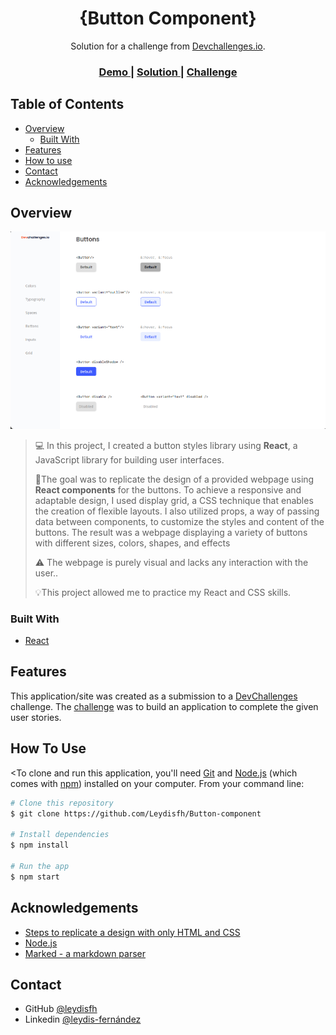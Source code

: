 
<h1 align="center">{Button Component}</h1>

<div align="center">
   Solution for a challenge from  <a href="http://devchallenges.io" target="_blank">Devchallenges.io</a>.
</div>

<div align="center">
  <h3>
    <a href="https://button-component-alpha-lyart.vercel.app/">
      Demo
    </a>
    <span> | </span>
    <a href="https://legacy.devchallenges.io/paths/front-end-developer/solutions">
      Solution
    </a>
    <span> | </span>
    <a href="https://devchallenges.io/challenges/ohgVTyJCbm5OZyTB2gNY">
      Challenge
    </a>
  </h3>
</div>

<!-- TABLE OF CONTENTS -->

## Table of Contents

- [Overview](#overview)
  - [Built With](#built-with)
- [Features](#features)
- [How to use](#how-to-use)
- [Contact](#contact)
- [Acknowledgements](#acknowledgements)

<!-- OVERVIEW -->

## Overview

![screenshot](btn-components.png)
<!--  -->

> 💻 In this project, I created a button styles library using **React**, a JavaScript library for building user interfaces.
> 
> 📑The goal was to replicate the design of a provided webpage using **React components** for the buttons. 
> To achieve a responsive and adaptable design, I used display grid, a CSS technique that enables the creation of flexible layouts. 
> I also utilized props, a way of passing data between components, to customize the styles and content of the buttons. The result was a webpage displaying a variety of buttons with different sizes, colors, shapes, and effects
>  
> ⚠️ The webpage is purely visual and lacks any interaction with the user..
>  
> 💡This project allowed me to practice my React and CSS skills.

### Built With

<!-- This section should list any major frameworks that you built your project using. Here are a few examples.-->

- [React](https://reactjs.org/)

## Features

<!-- List the features of your application or follow the template. Don't share the figma file here :) -->

This application/site was created as a submission to a [DevChallenges](https://devchallenges.io/challenges) challenge. The [challenge](https://devchallenges.io/challenges/ohgVTyJCbm5OZyTB2gNY) was to build an application to complete the given user stories.

## How To Use

<!-- This is an example, please update according to your application -->

<To clone and run this application, you'll need [Git](https://git-scm.com) and [Node.js](https://nodejs.org/en/download/) (which comes with [npm](http://npmjs.com)) installed on your computer. From your command line:

```bash
# Clone this repository
$ git clone https://github.com/Leydisfh/Button-component

# Install dependencies
$ npm install

# Run the app
$ npm start
```

## Acknowledgements

<!-- This section should list any articles or add-ons/plugins that helps you to complete the project. This is optional but it will help you in the future. For exmpale -->

- [Steps to replicate a design with only HTML and CSS](https://devchallenges-blogs.web.app/how-to-replicate-design/)
- [Node.js](https://nodejs.org/)
- [Marked - a markdown parser](https://github.com/chjj/marked)

## Contact
- GitHub [@leydisfh](https://github.com/Leydisfh)
- Linkedin [@leydis-fernández](https://linkedin.com/in/leydis-fernández)
